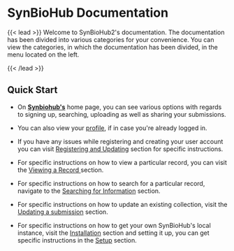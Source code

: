 # SynBioHub Documentation 

 {{< lead >}} Welcome to SynBioHub2's documentation.
 The documentation has been divided into various categories for your convenience.
 You can view the categories, in which the documentation has been divided, in the menu located on the left.

{{< /lead >}}

## Quick Start

* On **[Synbiohub's](https://synbiohub.org/)** home page, you can see various options with regards to signing up, searching, uploading as well as sharing your submissions.

* You can also view your [profile](https://synbiohub.org/profile), if in case you're already logged in.

* If you have any issues while registering and creating your user account you can visit [Registering and Updating](https://synbiohub.github.io/userdocumentation/registeringupdatingaccount/) section for specific instructions.

* For specific instructions on how to view a particular record, you can visit the [Viewing a Record ](https://synbiohub.github.io/userdocumentation/viewinganddownloadinginformation/#21-viewing-the-information) section.

* For specific instructions on how to search for a particular record, navigate to the [Searching for Information](https://synbiohub.github.io/userdocumentation/searchingforinfo/) section.

* For specific instructions on how to update an existing collection, visit the [Updating a submission](https://synbiohub.github.io/userdocumentation/managingsubmitting/#43-updating) section.

* For specific instructions on how to get your own SynBioHub's local instance, visit the [Installation](http://localhost:1313/installation/) section and setting it up, you can get specific instructions in the [Setup](https://synbiohub.github.io/setup/) section.

